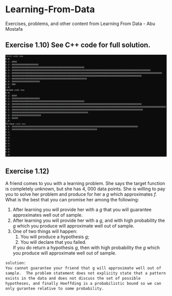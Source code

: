 # Learning-From-Data
Exercises, problems, and other content from Learning From Data - Abu Mostafa

## Exercise 1.10) See C++ code for full solution.
<img src="https://github.com/nps6-uwf/Learning-From-Data/blob/main/assets/histo.PNG?raw=true"></img>

## Exercise 1.12)

A friend comes to you with a learning problem. She says the target function is completely unknown, but she has 4, 000 data points. She is 
willing to pay you to solve her problem and produce for her a <i>g</i> which 
approximates <i>f</i>. What is the best that you can promise her among the 
following: 

<ol>
  <li>After learning you will provide her with a <i>g</i> that you will guarantee 
approximates well out of sample. </li>  
  <li>After learning you will provide her with a <i>g</i>, and with high probability 
the <i>g</i> which you produce will approximate well out of sample. </li>
  <li>
  One of two things will happen: 

  <ol>
    <li>
    You will produce a hypothesis <i>g</i>; 
    </li>
    <li>
    You will declare that you failed. 
    </li>
  </ol>
  If you do return a hypothesis <i>g</i>, then with high probability  the <i>g</i> which 
  you produce will approximate well out of sample. 
  </li>
</ol>

    solution:
    You cannot guarantee your friend that g will approximate well out of sample.  The problem statement does not explicity state that a pattern exists in the data and does not discuss the set of possible hypotheses, and finally Hoeffding is a probabilistic bound so we can only gurantee relative to some probability.  

